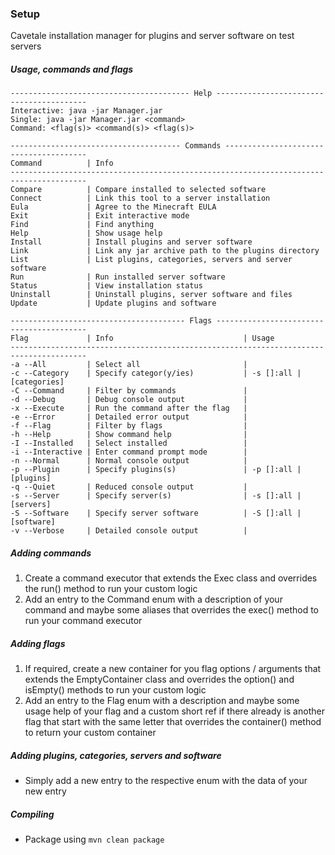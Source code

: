 ### Setup
Cavetale installation manager for plugins and server software on test servers

##### Usage, commands and flags
```
---------------------------------------- Help -----------------------------------------
Interactive: java -jar Manager.jar
Single: java -jar Manager.jar <command>
Command: <flag(s)> <command(s)> <flag(s)>

-------------------------------------- Commands ---------------------------------------
Command          | Info                                                                
---------------------------------------------------------------------------------------
Compare          | Compare installed to selected software                              
Connect          | Link this tool to a server installation                             
Eula             | Agree to the Minecraft EULA                                         
Exit             | Exit interactive mode                                               
Find             | Find anything                                                       
Help             | Show usage help                                                     
Install          | Install plugins and server software                                 
Link             | Link any jar archive path to the plugins directory                  
List             | List plugins, categories, servers and server software               
Run              | Run installed server software                                       
Status           | View installation status                                            
Uninstall        | Uninstall plugins, server software and files                        
Update           | Update plugins and software                                         

--------------------------------------- Flags -----------------------------------------
Flag             | Info                             | Usage                            
---------------------------------------------------------------------------------------
-a --All         | Select all                       |                                  
-c --Category    | Specify categor(y/ies)           | -s []:all | [categories]         
-C --Command     | Filter by commands               |                                  
-d --Debug       | Debug console output             |                                  
-x --Execute     | Run the command after the flag   |                                  
-e --Error       | Detailed error output            |                                  
-f --Flag        | Filter by flags                  |                                  
-h --Help        | Show command help                |                                  
-I --Installed   | Select installed                 |                                  
-i --Interactive | Enter command prompt mode        |                                  
-n --Normal      | Normal console output            |                                  
-p --Plugin      | Specify plugins(s)               | -p []:all | [plugins]            
-q --Quiet       | Reduced console output           |                                  
-s --Server      | Specify server(s)                | -s []:all | [servers]            
-S --Software    | Specify server software          | -S []:all | [software]           
-v --Verbose     | Detailed console output          |                                  
```

##### Adding commands
1. Create a command executor that extends the Exec class and overrides the run() method to run your custom logic
2. Add an entry to the Command enum with a description of your command and maybe some aliases that overrides the exec() method to run your command executor

##### Adding flags
1. If required, create a new container for you flag options / arguments that extends the EmptyContainer class and overrides the option() and isEmpty() methods to run your custom logic
2. Add an entry to the Flag enum with a description and maybe some usage help of your flag and a custom short ref if there already is another flag that start with the same letter that overrides the container() method to return your custom container

##### Adding plugins, categories, servers and software
- Simply add a new entry to the respective enum with the data of your new entry

##### Compiling
- Package using `mvn clean package`
